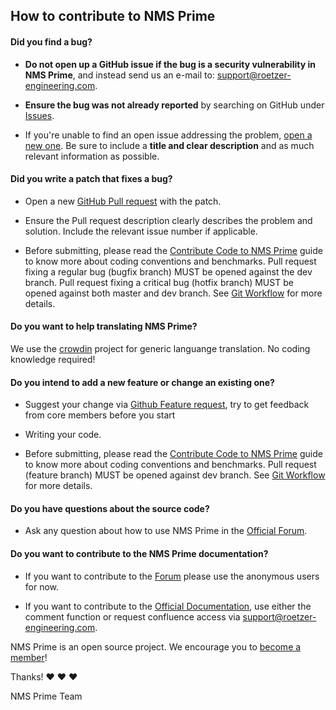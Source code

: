 ## How to contribute to NMS Prime

#### **Did you find a bug?**

* **Do not open up a GitHub issue if the bug is a security vulnerability
  in NMS Prime**, and instead send us an e-mail to: support@roetzer-engineering.com.

* **Ensure the bug was not already reported** by searching on GitHub under [Issues](https://github.com/nmsprime/nmsprime/issues).

* If you're unable to find an open issue addressing the problem, [open a new one](https://github.com/nmsprime/nmsprime/issues/new?template=bug_report.md). Be sure to include a **title and clear description** and as much relevant information as possible.

#### **Did you write a patch that fixes a bug?**

* Open a new [GitHub Pull request](https://github.com/nmsprime/nmsprime/compare) with the patch.

* Ensure the Pull request description clearly describes the problem and solution. Include the relevant issue number if applicable.

* Before submitting, please read the [Contribute Code to NMS Prime](https://devel.roetzer-engineering.com/confluence/x/YARk) guide to know more about coding conventions and benchmarks. Pull request fixing a regular bug (bugfix branch) MUST be opened against the dev branch. Pull request fixing a critical bug (hotfix branch) MUST be opened against both master and dev branch. See [Git Workflow](https://devel.roetzer-engineering.com/confluence/x/SwFs) for more details.

#### **Do you want to help translating NMS Prime?**
We use the [crowdin](https://crowdin.com/project/nmsprime) project for generic languange translation. No coding knowledge required!

#### **Do you intend to add a new feature or change an existing one?**

* Suggest your change via [Github Feature request](https://github.com/nmsprime/nmsprime/issues/new?template=feature_request.md), try to get feedback from core members before you start

* Writing your code.

* Before submitting, please read the [Contribute Code to NMS Prime](https://devel.roetzer-engineering.com/confluence/x/YARk) guide to know more about coding conventions and benchmarks. Pull request (feature branch) MUST be opened against dev branch. See [Git Workflow](https://devel.roetzer-engineering.com/confluence/x/SwFs) for more details.

#### **Do you have questions about the source code?**

* Ask any question about how to use NMS Prime in the [Official Forum](https://devel.roetzer-engineering.com/confluence/x/foDCAQ).

#### **Do you want to contribute to the NMS Prime documentation?**

* If you want to contribute to the [Forum](https://devel.roetzer-engineering.com/confluence/display/nmsprimeforum) please use the anonymous users for now.

* If you want to contribute to the [Official Documentation](https://devel.roetzer-engineering.com/confluence/display/NMS/NMS+PRIME), use either the comment function or request confluence access via support@roetzer-engineering.com.

NMS Prime is an open source project. We encourage you to [become a member](https://www.nmsprime.com/about)!

Thanks! :heart: :heart: :heart:

NMS Prime Team
